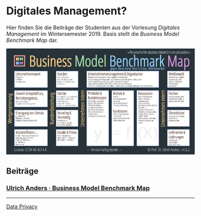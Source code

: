 # Digitales Management?

Hier finden Sie die Beiträge der Studenten aus der Vorlesung _Digitales Management_ im Wintersemester 2019. Basis stellt die _Business Model Benchmark Map_ dar.

![Business Model Benchmark Map](/img/1000/16x9/Prof-Dr-Ulrich-Anders_Business-Model-Benchmark-Map_v1.6.2-de.jpg)

## Beiträge

### [Ulrich Anders · Business Model Benchmark Map ](beitraege/ulrichanders)

---

[Data Privacy](data-privacy)
